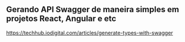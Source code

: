 ## Gerando API Swagger de maneira simples em projetos React, Angular e etc
https://techhub.iodigital.com/articles/generate-types-with-swagger